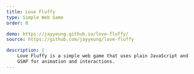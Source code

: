 ```yaml
---
title: Love Fluffy
type: Simple Web Game
order: 0

demo: https://jayyeung.github.io/love-fluffy/
source: https://github.com/jayyeung/love-fluffy

description: |
    Love Fluffy is a simple web game that uses plain JavaScript and
    GSAP for animation and interactions.
---
```

